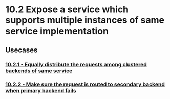 #  10.2 Expose a service which supports multiple instances of same service implementation

## Usecases

### [10.2.1 - Equally distribute the requests among clustered backends of same service](https://github.com/wso2/product-apim/tree/product-scenarios/product-scenarios/10-manage-security-resiliancy-other-aspects-of-service-endpoints/10.2-expose-service-with-multiple-instances-of-same-service-implementation/10.2.1-equally-distribute-requests-among-clustered-same-service-backends)
### [10.2.2 - Make sure the request is routed to secondary backend when primary backend fails](https://github.com/wso2/product-apim/tree/product-scenarios/product-scenarios/10-manage-security-resiliancy-other-aspects-of-service-endpoints/10.2-expose-service-with-multiple-instances-of-same-service-implementation/10.2.2-route-requests-to-secondary-backend-when-primary-fails)